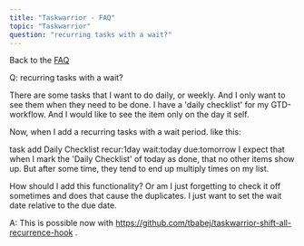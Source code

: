 ```yaml
---
title: "Taskwarrior - FAQ"
topic: "Taskwarrior"
question: "recurring tasks with a wait?"
---
```


Back to the [FAQ](/support/faq)

Q: recurring tasks with a wait?

There are some tasks that I want to do daily, or weekly. And I only want to see them when they need to be done. I have a 'daily checklist' for my GTD-workflow. And I would like to see the item only on the day it self. 

Now, when I add a recurring tasks with a wait period. like this: 

task add Daily Checklist recur:1day wait:today due:tomorrow
I expect that when I mark the 'Daily Checklist' of today as done, that no other items show up. But after some time, they tend to end up multiply times on my list. 

How should I add this functionality? Or am I just forgetting to check it off sometimes and does that cause the duplicates. I just want to set the wait date relative to the due date. 

A: This is possible now with https://github.com/tbabej/taskwarrior-shift-all-recurrence-hook .

